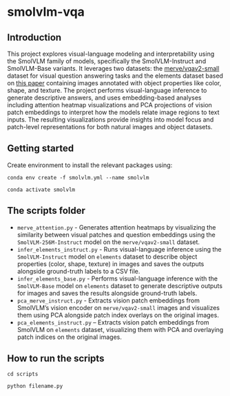 # smolvlm-vqa

## Introduction

This project explores visual-language modeling and interpretability using the SmolVLM family of models, specifically the SmolVLM-Instruct and SmolVLM-Base variants. 
It leverages two datasets: the [merve/vqav2-small](https://huggingface.co/datasets/merve/vqav2-small) dataset for visual question answering tasks and the elements dataset based on [this paper](https://arxiv.org/pdf/2404.03713v1) containing images annotated with object properties like color, shape, and texture. 
The project performs visual-language inference to generate descriptive answers, and uses embedding-based analyses including attention heatmap visualizations and PCA projections of vision patch embeddings to interpret how the models relate image regions to text inputs. The resulting visualizations provide insights into model focus and patch-level representations for both natural images and object datasets.

## Getting started

Create environment to install the relevant packages using:

`conda env create -f smolvlm.yml --name smolvlm`

`conda activate smolvlm`

## The scripts folder

- `merve_attention.py` - Generates attention heatmaps by visualizing the similarity between visual patches and question embeddings using the `SmolVLM-256M-Instruct` model on the `merve/vqav2-small` dataset.
- `infer_elements_instruct.py` - Runs visual-language inference using the `SmolVLM-Instruct` model on `elements` dataset to describe object properties (color, shape, texture) in images and saves the outputs alongside ground-truth labels to a CSV file.
- `infer_elements_base.py` - Performs visual-language inference with the `SmolVLM-Base` model on `elements` dataset to generate descriptive outputs for images and saves the results alongside ground-truth labels.
- `pca_merve_instruct.py` - Extracts vision patch embeddings from SmolVLM’s vision encoder on `merve/vqav2-small` images and visualizes them using PCA alongside patch index overlays on the original images.
- `pca_elements_instruct.py` – Extracts vision patch embeddings from SmolVLM on `elements` dataset, visualizing them with PCA and overlaying patch indices on the original images.

## How to run the scripts

`cd scripts`

`python filename.py`
